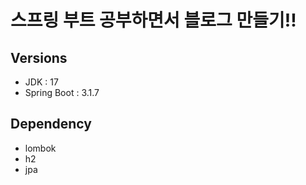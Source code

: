 # 스프링 부트 공부하면서 블로그 만들기!!

## Versions
- JDK : 17
- Spring Boot : 3.1.7

## Dependency
- lombok
- h2
- jpa
